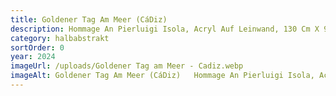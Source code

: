 ```yaml
---
title: Goldener Tag Am Meer (CáDiz)
description: Hommage An Pierluigi Isola, Acryl Auf Leinwand, 130 Cm X 90 Cm, 2024
category: halbabstrakt
sortOrder: 0
year: 2024
imageUrl: /uploads/Goldener Tag am Meer - Cadiz.webp
imageAlt: Goldener Tag Am Meer (CáDiz)   Hommage An Pierluigi Isola, Acryl Auf Leinwand, 130 Cm X 90 Cm, 2024, Acryl Auf Leinwand
---
```

